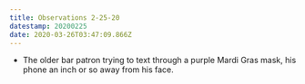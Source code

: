 ```yaml
---
title: Observations 2-25-20
datestamp: 20200225
date: 2020-03-26T03:47:09.866Z
---
```

- The older bar patron trying to text through a purple Mardi Gras mask, his phone an inch or so away from his face.
